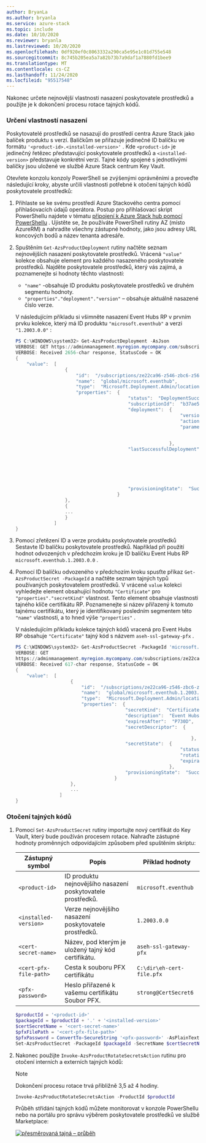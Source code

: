 ```yaml
---
author: BryanLa
ms.author: bryanla
ms.service: azure-stack
ms.topic: include
ms.date: 10/10/2020
ms.reviewer: bryanla
ms.lastreviewed: 10/20/2020
ms.openlocfilehash: 0df920ef0c8063332a290ca5e95e1c01d755e548
ms.sourcegitcommit: 8c745b205ea5a7a82b73b7a9daf1a7880fd1bee9
ms.translationtype: MT
ms.contentlocale: cs-CZ
ms.lasthandoff: 11/24/2020
ms.locfileid: "95517548"
---
```

Nakonec určete nejnovější vlastnosti nasazení poskytovatele prostředků a použijte je k dokončení procesu rotace tajných kódů.

### <a name="determine-deployment-properties"></a>Určení vlastností nasazení

Poskytovatelé prostředků se nasazují do prostředí centra Azure Stack jako balíček produktu s verzí. Balíčkům se přiřazuje jedinečné ID balíčku ve formátu `'<product-id>.<installed-version>'` . Kde `<product-id>` je jedinečný řetězec představující poskytovatele prostředků a `<installed-version>` představuje konkrétní verzi. Tajné kódy spojené s jednotlivými balíčky jsou uložené ve službě Azure Stack centrum Key Vault. 

Otevřete konzolu konzoly PowerShell se zvýšenými oprávněními a proveďte následující kroky, abyste určili vlastnosti potřebné k otočení tajných kódů poskytovatele prostředků:

1. Přihlaste se ke svému prostředí Azure Stackového centra pomocí přihlašovacích údajů operátora. Postup pro přihlašovací skript PowerShellu najdete v tématu [připojení k Azure Stack hub pomocí PowerShellu](../operator/azure-stack-powershell-configure-admin.md) . Ujistěte se, že používáte PowerShell rutiny AZ (místo AzureRM) a nahradíte všechny zástupné hodnoty, jako jsou adresy URL koncových bodů a název tenanta adresáře.

2. Spuštěním `Get-AzsProductDeployment` rutiny načtěte seznam nejnovějších nasazení poskytovatele prostředků. Vrácená `"value"` kolekce obsahuje element pro každého nasazeného poskytovatele prostředků. Najděte poskytovatele prostředků, který vás zajímá, a poznamenejte si hodnoty těchto vlastností:
   - `"name"` -obsahuje ID produktu poskytovatele prostředků ve druhém segmentu hodnoty. 
   - `"properties"."deployment"."version"` – obsahuje aktuálně nasazené číslo verze. 

   V následujícím příkladu si všimněte nasazení Event Hubs RP v prvním prvku kolekce, který má ID produktu `"microsoft.eventhub"` a verzi `"1.2003.0.0"` :

   ```powershell
   PS C:\WINDOWS\system32> Get-AzsProductDeployment -AsJson
   VERBOSE: GET https://adminmanagement.myregion.mycompany.com/subscriptions/ze22ca96-z546-zbc6-z566-z35f68799816/providers/Microsoft.Deployment.Admin/locations/global/productDeployments?api-version=2019-01-01 with 0-char payload
   VERBOSE: Received 2656-char response, StatusCode = OK
   {
       "value":  [
                     {
                         "id":  "/subscriptions/ze22ca96-z546-zbc6-z566-z35f68799816/providers/Microsoft.Deployment.Admin/locations/global/productDeployments/microsoft.eventhub",
                         "name":  "global/microsoft.eventhub",
                         "type":  "Microsoft.Deployment.Admin/locations/productDeployments",
                         "properties":  {
                                            "status":  "DeploymentSucceeded",
                                            "subscriptionId":  "b37ae55a-a6c6-4474-ba97-81519412adf5",
                                            "deployment":  {
                                                               "version":  "1.2003.0.0",
                                                               "actionPlanInstanceResourceId":"/subscriptions/ze22ca96-z546-zbc6-z566-z35f68799816/providers/Microsoft.Deployment.Admin/locations/global/actionplans/abcdfcd3-fef0-z1a3-z85d-z6ceb0f31e36",
                                                               "parameters":  {
   
                                                                              }
                                                           },
                                            "lastSuccessfulDeployment":  {
                                                                             "version":  "1.2003.0.0",
                                                                             "actionPlanInstanceResourceId":"/subscriptions/ze22ca96-z546-zbc6-z566-z35f68799816/providers/Microsoft.Deployment.Admin/locations/global/actionplans/abcdfcd3-fef0-z1a3-z85d-z6ceb0f31e36",
                                                                             "parameters":  {
   
                                                                                            }
                                                                         },
                                            "provisioningState":  "Succeeded"
                                        }
                     },
                     {
                     ...
                     }
                 ]
   }
   ```

3. Pomocí zřetězení ID a verze produktu poskytovatele prostředků Sestavte ID balíčku poskytovatele prostředků. Například při použití hodnot odvozených v předchozím kroku je ID balíčku Event Hubs RP `microsoft.eventhub.1.2003.0.0` . 

4. Pomocí ID balíčku odvozeného v předchozím kroku spusťte příkaz `Get-AzsProductSecret -PackageId` a načtěte seznam tajných typů používaných poskytovatelem prostředků. V vrácené `value` kolekci vyhledejte element obsahující hodnotu `"Certificate"` pro `"properties"."secretKind"` vlastnost. Tento element obsahuje vlastnosti tajného klíče certifikátu RP. Poznamenejte si název přiřazený k tomuto tajnému certifikátu, který je identifikovaný posledním segmentem této `"name"` vlastnosti, a to hned výše `"properties"` . 

   V následujícím příkladu kolekce tajných kódů vracená pro Event Hubs RP obsahuje `"Certificate"` tajný kód s názvem `aseh-ssl-gateway-pfx` . 

    ```powershell
    PS C:\WINDOWS\system32> Get-AzsProductSecret -PackageId 'microsoft.eventhub.1.2003.0.0' -AsJson
    VERBOSE: GET
    https://adminmanagement.myregion.mycompany.com/subscriptions/ze22ca96-z546-zbc6-z566-z35f68799816/providers/Microsoft.Deployment.Admin/locations/global/productPackages/microsoft.eventhub.1.2003.0.0/secrets?api-version=2019-01-01 with 0-char payload
    VERBOSE: Received 617-char response, StatusCode = OK
    {
        "value":  [
                        {
                            "id":  "/subscriptions/ze22ca96-z546-zbc6-z566-z35f68799816/providers/Microsoft.Deployment.Admin/locations/global/productPackages/microsoft.eventhub.1.2003.0.0/secrets/aseh-ssl-gateway-pfx",
                            "name":  "global/microsoft.eventhub.1.2003.0.0/aseh-ssl-gateway-pfx",
                            "type":  "Microsoft.Deployment.Admin/locations/productPackages/secrets",
                            "properties":  {
                                            "secretKind":  "Certificate",
                                            "description":  "Event Hubs gateway SSL certificate.",
                                            "expiresAfter":  "P730D",
                                            "secretDescriptor":  {
    
                                                                    },
                                            "secretState":  {
                                                                "status":  "Deployed",
                                                                "rotationStatus":  "None",
                                                                "expirationDate":  "2022-03-31T00:16:05.3068718Z"
                                                            },
                                            "provisioningState":  "Succeeded"
                                        }
                        },
                        ...
                    ]
    }
    ```

### <a name="rotate-the-secrets"></a>Otočení tajných kódů

1. Pomocí `Set-AzsProductSecret` rutiny importujte nový certifikát do Key Vault, který bude používán procesem rotace. Nahraďte zástupné hodnoty proměnných odpovídajícím způsobem před spuštěním skriptu:

   | Zástupný symbol | Popis | Příklad hodnoty |
   | ----------- | ----------- | --------------|
   | `<product-id>` | ID produktu nejnovějšího nasazení poskytovatele prostředků. | `microsoft.eventhub` |
   | `<installed-version>` | Verze nejnovějšího nasazení poskytovatele prostředků. | `1.2003.0.0` |
   | `<cert-secret-name>` | Název, pod kterým je uložený tajný kód certifikátu. | `aseh-ssl-gateway-pfx` |
   | `<cert-pfx-file-path>` | Cesta k souboru PFX certifikátu | `C:\dir\eh-cert-file.pfx` |
   | `<pfx-password>` | Heslo přiřazené k vašemu certifikátu Soubor PFX. | `strong@CertSecret6` |

   ```powershell
   $productId = '<product-id>'
   $packageId = $productId + '.' + '<installed-version>'
   $certSecretName = '<cert-secret-name>' 
   $pfxFilePath = '<cert-pfx-file-path>'
   $pfxPassword = ConvertTo-SecureString '<pfx-password>' -AsPlainText -Force   
   Set-AzsProductSecret -PackageId $packageId -SecretName $certSecretName -PfxFileName $pfxFilePath -PfxPassword $pfxPassword -Force
   ```

2. Nakonec použijte `Invoke-AzsProductRotateSecretsAction` rutinu pro otočení interních a externích tajných kódů:

   > [!NOTE]
   > Dokončení procesu rotace trvá přibližně 3,5 až 4 hodiny.

   ```powershell
   Invoke-AzsProductRotateSecretsAction -ProductId $productId
   ```
   
   Průběh střídání tajných kódů můžete monitorovat v konzole PowerShellu nebo na portálu pro správu výběrem poskytovatele prostředků ve službě Marketplace:

   [![přesměrovaná tajná – průběh](media/resource-provider-va-rotate-secrets-rotate/secret-rotation-in-progress.png)](media/resource-provider-va-rotate-secrets-rotate/secret-rotation-in-progress.png#lightbox)

